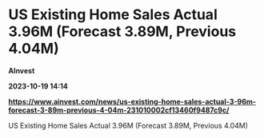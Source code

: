 # US Existing Home Sales Actual 3.96M (Forecast 3.89M, Previous 4.04M)
**AInvest**

**2023-10-19 14:14**

**https://www.ainvest.com/news/us-existing-home-sales-actual-3-96m-forecast-3-89m-previous-4-04m-231010002cf13460f9487c9c/**

US Existing Home Sales Actual 3.96M (Forecast 3.89M, Previous 4.04M)